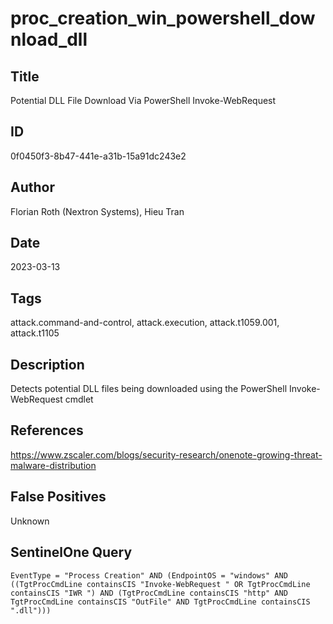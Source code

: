 # proc_creation_win_powershell_download_dll

## Title
Potential DLL File Download Via PowerShell Invoke-WebRequest

## ID
0f0450f3-8b47-441e-a31b-15a91dc243e2

## Author
Florian Roth (Nextron Systems), Hieu Tran

## Date
2023-03-13

## Tags
attack.command-and-control, attack.execution, attack.t1059.001, attack.t1105

## Description
Detects potential DLL files being downloaded using the PowerShell Invoke-WebRequest cmdlet

## References
https://www.zscaler.com/blogs/security-research/onenote-growing-threat-malware-distribution

## False Positives
Unknown

## SentinelOne Query
```
EventType = "Process Creation" AND (EndpointOS = "windows" AND ((TgtProcCmdLine containsCIS "Invoke-WebRequest " OR TgtProcCmdLine containsCIS "IWR ") AND (TgtProcCmdLine containsCIS "http" AND TgtProcCmdLine containsCIS "OutFile" AND TgtProcCmdLine containsCIS ".dll")))

```